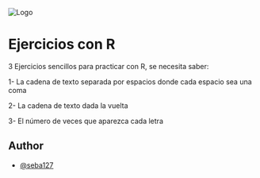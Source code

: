 
![Logo](https://www.unir.net/wp-content/uploads/2019/11/lenguaje-r-unir-1.jpg)


# Ejercicios con R

3 Ejercicios sencillos para practicar con R, se necesita saber:

1- La cadena de texto separada por espacios donde cada espacio sea una coma

2- La cadena de texto dada la vuelta

3- El número de veces que aparezca cada letra


## Author

- [@seba127](https://www.github.com/seba127)

